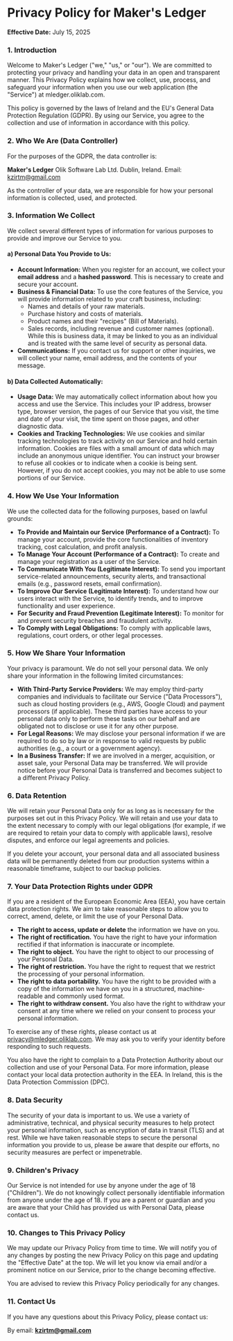 # Privacy Policy for Maker's Ledger

**Effective Date:** July 15, 2025

### 1. Introduction

Welcome to Maker's Ledger ("we," "us," or "our"). We are committed to protecting your privacy and handling your data in an open and transparent manner. This Privacy Policy explains how we collect, use, process, and safeguard your information when you use our web application (the "Service") at mledger.oliklab.com.

This policy is governed by the laws of Ireland and the EU's General Data Protection Regulation (GDPR). By using our Service, you agree to the collection and use of information in accordance with this policy.

### 2. Who We Are (Data Controller)

For the purposes of the GDPR, the data controller is:

**Maker's Ledger**
Olik Software Lab Ltd.
Dublin, Ireland.
Email: kzirtm@gmail.com

As the controller of your data, we are responsible for how your personal information is collected, used, and protected.

### 3. Information We Collect

We collect several different types of information for various purposes to provide and improve our Service to you.

#### a) Personal Data You Provide to Us:

* **Account Information:** When you register for an account, we collect your **email address** and a **hashed password**. This is necessary to create and secure your account.
* **Business & Financial Data:** To use the core features of the Service, you will provide information related to your craft business, including:
    * Names and details of your raw materials.
    * Purchase history and costs of materials.
    * Product names and their "recipes" (Bill of Materials).
    * Sales records, including revenue and customer names (optional).
    While this is business data, it may be linked to you as an individual and is treated with the same level of security as personal data.
* **Communications:** If you contact us for support or other inquiries, we will collect your name, email address, and the contents of your message.

#### b) Data Collected Automatically:

* **Usage Data:** We may automatically collect information about how you access and use the Service. This includes your IP address, browser type, browser version, the pages of our Service that you visit, the time and date of your visit, the time spent on those pages, and other diagnostic data.
* **Cookies and Tracking Technologies:** We use cookies and similar tracking technologies to track activity on our Service and hold certain information. Cookies are files with a small amount of data which may include an anonymous unique identifier. You can instruct your browser to refuse all cookies or to indicate when a cookie is being sent. However, if you do not accept cookies, you may not be able to use some portions of our Service.

### 4. How We Use Your Information

We use the collected data for the following purposes, based on lawful grounds:

* **To Provide and Maintain our Service (Performance of a Contract):** To manage your account, provide the core functionalities of inventory tracking, cost calculation, and profit analysis.
* **To Manage Your Account (Performance of a Contract):** To create and manage your registration as a user of the Service.
* **To Communicate With You (Legitimate Interest):** To send you important service-related announcements, security alerts, and transactional emails (e.g., password resets, email confirmation).
* **To Improve Our Service (Legitimate Interest):** To understand how our users interact with the Service, to identify trends, and to improve functionality and user experience.
* **For Security and Fraud Prevention (Legitimate Interest):** To monitor for and prevent security breaches and fraudulent activity.
* **To Comply with Legal Obligations:** To comply with applicable laws, regulations, court orders, or other legal processes.

### 5. How We Share Your Information

Your privacy is paramount. We do not sell your personal data. We only share your information in the following limited circumstances:

* **With Third-Party Service Providers:** We may employ third-party companies and individuals to facilitate our Service ("Data Processors"), such as cloud hosting providers (e.g., AWS, Google Cloud) and payment processors (if applicable). These third parties have access to your personal data only to perform these tasks on our behalf and are obligated not to disclose or use it for any other purpose.
* **For Legal Reasons:** We may disclose your personal information if we are required to do so by law or in response to valid requests by public authorities (e.g., a court or a government agency).
* **In a Business Transfer:** If we are involved in a merger, acquisition, or asset sale, your Personal Data may be transferred. We will provide notice before your Personal Data is transferred and becomes subject to a different Privacy Policy.

### 6. Data Retention

We will retain your Personal Data only for as long as is necessary for the purposes set out in this Privacy Policy. We will retain and use your data to the extent necessary to comply with our legal obligations (for example, if we are required to retain your data to comply with applicable laws), resolve disputes, and enforce our legal agreements and policies.

If you delete your account, your personal data and all associated business data will be permanently deleted from our production systems within a reasonable timeframe, subject to our backup policies.

### 7. Your Data Protection Rights under GDPR

If you are a resident of the European Economic Area (EEA), you have certain data protection rights. We aim to take reasonable steps to allow you to correct, amend, delete, or limit the use of your Personal Data.

* **The right to access, update or delete** the information we have on you.
* **The right of rectification.** You have the right to have your information rectified if that information is inaccurate or incomplete.
* **The right to object.** You have the right to object to our processing of your Personal Data.
* **The right of restriction.** You have the right to request that we restrict the processing of your personal information.
* **The right to data portability.** You have the right to be provided with a copy of the information we have on you in a structured, machine-readable and commonly used format.
* **The right to withdraw consent.** You also have the right to withdraw your consent at any time where we relied on your consent to process your personal information.

To exercise any of these rights, please contact us at privacy@mledger.oliklab.com. We may ask you to verify your identity before responding to such requests.

You also have the right to complain to a Data Protection Authority about our collection and use of your Personal Data. For more information, please contact your local data protection authority in the EEA. In Ireland, this is the Data Protection Commission (DPC).

### 8. Data Security

The security of your data is important to us. We use a variety of administrative, technical, and physical security measures to help protect your personal information, such as encryption of data in transit (TLS) and at rest. While we have taken reasonable steps to secure the personal information you provide to us, please be aware that despite our efforts, no security measures are perfect or impenetrable.

### 9. Children's Privacy

Our Service is not intended for use by anyone under the age of 18 ("Children"). We do not knowingly collect personally identifiable information from anyone under the age of 18. If you are a parent or guardian and you are aware that your Child has provided us with Personal Data, please contact us.

### 10. Changes to This Privacy Policy

We may update our Privacy Policy from time to time. We will notify you of any changes by posting the new Privacy Policy on this page and updating the "Effective Date" at the top. We will let you know via email and/or a prominent notice on our Service, prior to the change becoming effective.

You are advised to review this Privacy Policy periodically for any changes.

### 11. Contact Us

If you have any questions about this Privacy Policy, please contact us:

By email: **kzirtm@gmail.com**